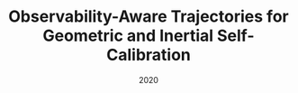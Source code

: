 ---
title: Observability-Aware Trajectories for Geometric and Inertial Self-Calibration
authors:
- Christoph Bohm
- Guanrui Li
- Giuseppe Loianno
- Stephan Weiss
date: '2020'
publishDate: '2024-11-18T23:48:37.355625Z'
publication_types:  ['paper-conference']

publication: '*Robotics: Science and Systems: Power On And Go Robots Workshop*'
summary: '*Robotics: Science and Systems: Power On And Go Robots Workshop*'


# links: 
url_pdf: https://www.researchgate.net/publication/351283002_Observability-Aware_Trajectories_for_Geometric_and_Inertial_Self-Calibration

# links:
# - name: ""
#   url: ""

image:
  caption: 'Image credit: [**Unsplash**](https://unsplash.com/photos/jdD8gXaTZsc)'
  focal_point: ""
  preview_only: false
---